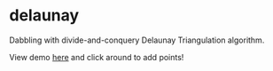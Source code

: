 # delaunay

Dabbling with divide-and-conquery Delaunay Triangulation algorithm.

View demo [here](https://desicochrane.github.io/delaunay/) and click around to add points!
